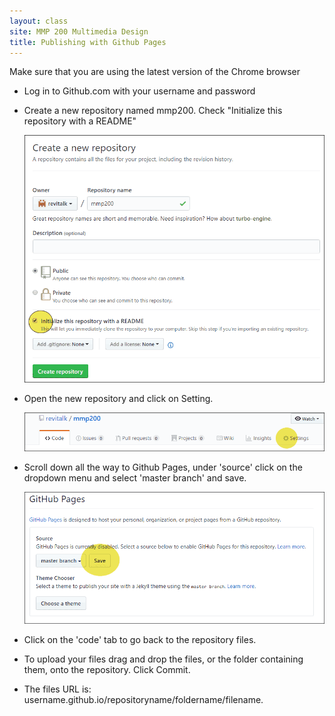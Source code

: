 ```yaml
---
layout: class
site: MMP 200 Multimedia Design
title: Publishing with Github Pages
---
```


Make sure that you are using the latest version of the Chrome browser
- Log in to Github.com with your username and password
- Create a new repository named mmp200. Check "Initialize this repository with a README"

  ![new repo](assets/new-repo.gif)

- Open the new repository and click on Setting.

  ![new repo](assets/repo-setting.gif)

- Scroll down all the way to Github Pages, under 'source' click on the dropdown menu and select 'master branch' and save.

  ![new repo](assets/github-pages.gif)

- Click on the 'code' tab to go back to the repository files.

- To upload your files drag and drop the files, or the folder containing them, onto the repository. Click Commit.

- The files URL is: username.github.io/repositoryname/foldername/filename.
